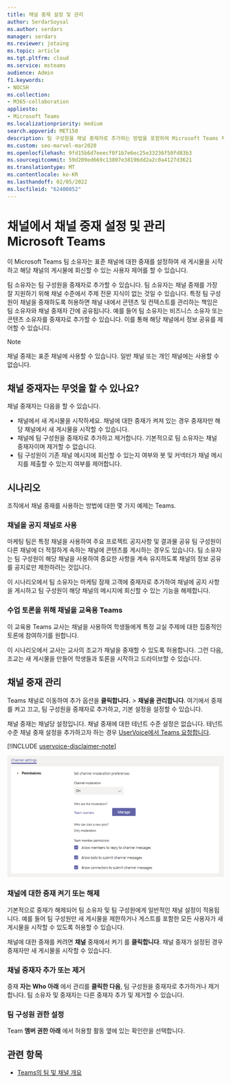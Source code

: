 ```yaml
---
title: 채널 중재 설정 및 관리
author: SerdarSoysal
ms.author: serdars
manager: serdars
ms.reviewer: jotaing
ms.topic: article
ms.tgt.pltfrm: cloud
ms.service: msteams
audience: Admin
f1.keywords:
- NOCSH
ms.collection:
- M365-collaboration
appliesto:
- Microsoft Teams
ms.localizationpriority: medium
search.appverid: MET150
description: 팀 구성원을 채널 중재자로 추가하는 방법을 포함하여 Microsoft Teams 채널을 설정하는 방법을 배워 보세요.
ms.custom: seo-marvel-mar2020
ms.openlocfilehash: 9fd15b6d7eeecf0f1b7e6ec25e33236f50fd83b3
ms.sourcegitcommit: 59d209ed669c13807e38196dd2a2c0a4127d3621
ms.translationtype: MT
ms.contentlocale: ko-KR
ms.lasthandoff: 02/05/2022
ms.locfileid: "62400852"
---
```

# <a name="set-up-and-manage-channel-moderation-in-microsoft-teams"></a>채널에서 채널 중재 설정 및 관리 Microsoft Teams

이 Microsoft Teams 팀 소유자는 표준 채널에 대한 중재를 설정하여 새 게시물을 시작하고 해당 채널의 게시물에 회신할 수 있는 사용자 제어를 할 수 있습니다.

팀 소유자는 팀 구성원을 중재자로 추가할 수 있습니다. 팀 소유자는 채널 중재를 가장 잘 지원하기 위해 채널 수준에서 주제 전문 지식이 없는 것일 수 있습니다. 특정 팀 구성원이 채널을 중재하도록 허용하면 채널 내에서 콘텐츠 및 컨텍스트를 관리하는 책임은 팀 소유자와 채널 중재자 간에 공유됩니다. 예를 들어 팀 소유자는 비즈니스 소유자 또는 콘텐츠 소유자를 중재자로 추가할 수 있습니다. 이를 통해 해당 채널에서 정보 공유를 제어할 수 있습니다.

> [!NOTE]
> 채널 중재는 표준 채널에 사용할 수 있습니다. 일반 채널 또는 개인 채널에는 사용할 수 없습니다.

## <a name="what-can-a-channel-moderator-do"></a>채널 중재자는 무엇을 할 수 있나요?

채널 중재자는 다음을 할 수 있습니다.

- 채널에서 새 게시물을 시작하세요. 채널에 대한 중재가 켜져 있는 경우 중재자만 해당 채널에서 새 게시물을 시작할 수 있습니다.
- 채널에 팀 구성원을 중재자로 추가하고 제거합니다. 기본적으로 팀 소유자는 채널 중재자이며 제거할 수 없습니다.
- 팀 구성원이 기존 채널 메시지에 회신할 수 있는지 여부와 봇 및 커넥터가 채널 메시지를 제출할 수 있는지 여부를 제어합니다.

## <a name="scenarios"></a>시나리오

조직에서 채널 중재를 사용하는 방법에 대한 몇 가지 예제는 Teams.

### <a name="use-a-channel-as-an-announcement-channel"></a>채널을 공지 채널로 사용

마케팅 팀은 특정 채널을 사용하여 주요 프로젝트 공지사항 및 결과물 공유 팀 구성원이 다른 채널에 더 적절하게 속하는 채널에 콘텐츠를 게시하는 경우도 있습니다. 팀 소유자는 팀 구성원이 해당 채널을 사용하여 중요한 사항을 계속 유지하도록 채널의 정보 공유를 공지로만 제한하려는 것입니다.

이 시나리오에서 팀 소유자는 마케팅 잠재 고객에 중재자로 추가하여 채널에 공지 사항을 게시하고 팀 구성원이 해당 채널의 메시지에 회신할 수 있는 기능을 해제합니다.

### <a name="use-a-channel-for-class-discussions-in-teams-for-education"></a>수업 토론을 위해 채널을 교육용 Teams

이 교육용 Teams 교사는 채널을 사용하여 학생들에게 특정 교실 주제에 대한 집중적인 토론에 참여하기를 원합니다.

이 시나리오에서 교사는 교사의 조교가 채널을 중재할 수 있도록 허용합니다. 그런 다음, 조교는 새 게시물을 만들어 학생들과 토론을 시작하고 드라이브할 수 있습니다.

## <a name="manage-channel-moderation"></a>채널 중재 관리

Teams 채널로 이동하여 추가 옵션을 **클릭합니다.** >  **채널을 관리합니다**. 여기에서 중재를 켜고 끄고, 팀 구성원을 중재자로 추가하고, 기본 설정을 설정할 수 있습니다.

채널 중재는 채널당 설정입니다. 채널 중재에 대한 테넌트 수준 설정은 없습니다. 테넌트 수준 채널 중재 설정을 추가하고자 하는 경우 [UserVoice에서 Teams 요청합니다](https://microsoftteams.uservoice.com/).

[!INCLUDE [uservoice-disclaimer-note](includes/uservoice-disclaimer-note.md)]

![채널-중재-팀 내 관리에 대한 기본 설정입니다.](media/manage-channel-moderation-in-teams-preferences.png)

### <a name="turn-on-or-turn-off-moderation-for-a-channel"></a>채널에 대한 중재 켜기 또는 해제

기본적으로 중재가 해제되어 팀 소유자 및 팀 구성원에게 일반적인 채널 설정이 적용됩니다. 예를 들어 팀 구성원만 새 게시물을 제한하거나 게스트를 포함한 모든 사용자가 새 게시물을 시작할 수 있도록 허용할 수 있습니다.

채널에 대한 중재를 켜려면 **채널** 중재에서 켜기 를 **클릭합니다**. 채널 중재가 설정된 경우 중재자만 새 게시물을 시작할 수 있습니다. 

### <a name="add-or-remove-channel-moderators"></a>채널 중재자 추가 또는 제거

중재 **자는 Who 아래** 에서 관리를 **클릭한 다음**, 팀 구성원을 중재자로 추가하거나 제거합니다. 팀 소유자 및 중재자는 다른 중재자 추가 및 제거할 수 있습니다.  

### <a name="set-team-member-permissions"></a>팀 구성원 권한 설정

Team **멤버 권한 아래** 에서 허용할 활동 옆에 있는 확인란을 선택합니다.

## <a name="related-topics"></a>관련 항목

- [Teams의 팀 및 채널 개요](teams-channels-overview.md)
